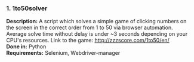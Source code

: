 ### 1. 1to50solver
**Description:** A script which solves a simple game of clicking numbers on the screen in the correct order from 1 to 50 via browser automation. Average solve time without delay is under ~3 seconds depending on your CPU's resources. Link to the game: http://zzzscore.com/1to50/en/   
**Done in:** Python  
**Requirements:** Selenium, Webdriver-manager  

